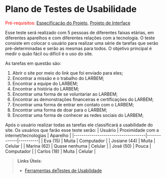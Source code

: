 # Plano de Testes de Usabilidade

<span style="color:red">Pré-requisitos: <a href="2-Especificação do Projeto.md"> Especificação do Projeto</a></span>, <a href="3-Projeto de Interface.md"> Projeto de Interface</a>

Esse teste será realizado com 5 pessoas de diferentes faixas etárias, em diferentes aparelhos e com diferentes relações com a tecnologia. O teste consiste em colocar o usuário para realizar uma série de tarefas que serão pré-determinadas e serão as mesmas para todos. O objetivo principal é medir o quão fácil ou difícil é o uso do site. 

As tarefas em questão são:
1.	Abrir o site por meio do link que foi enviado para eles;
2.	Encontrar a missão e o trabalho do LARBEM;
3. Encontrar a equipe do LARBEM;
4.	Encontrar a história do LARBEM;
5.	Encontrar uma forma de se voluntariar ao LARBEM;
6.	Encontrar as demonstrações financeiras e certificações do LARBEM;
7.	Encontrar uma forma de entrar em contato com o LARBEM;
8.	Encontrar uma forma de doar para o LARBEM;
9.	Encontrar uma forma de conhecer as redes sociais do LARBEM;

Após o usuário realizar todas as tarefas ele classificará a usabilidade do site.
Os usuários que farão esse teste serão: 
| Usuário |	Proximidade com a internet/tecnologias | Aparelho |
|------------------------------------|-------------|----------|
| Eva (15) | Muita	| Computador |
| Josiane (44) |	Muita |	Celular |
| Marina (62) |	Quase nenhuma |	Celular |
| José (50) |	Pouca |	Computador |
| Carlos (18) |	Muita	| Celular |


> **Links Úteis**:
> - [Ferramentas deTestes de Usabilidade](https://www.usability.gov/how-to-and-tools/resources/templates.html)
